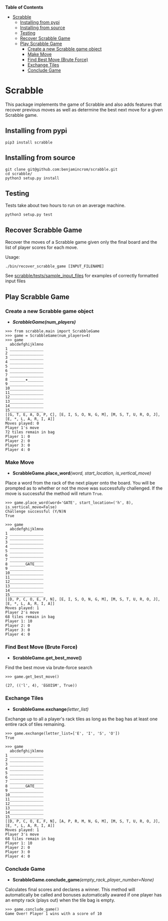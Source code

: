 **Table of Contents**

- [Scrabble](#scrabble)
    - [Installing from pypi](#installing-from-pypi)
    - [Installing from source](#installing-from-source)
    - [Testing](#testing)
    - [Recover Scrabble Game](#recover-scrabble-game)
    - [Play Scrabble Game](#play-scrabble-game)
        - [Create a new Scrabble game object](#create-a-new-scrabble-game-object)
        - [Make Move](#make-move)
        - [Find Best Move (Brute Force)](#find-best-move-brute-force)
        - [Exchange Tiles](#exchange-tiles)
        - [Conclude Game](#conclude-game)

# Scrabble
This package implements the game of Scrabble and also adds features that
recover previous moves as well as determine the best next move for a given
Scrabble game.

## Installing from pypi
```
pip3 install scrabble
```
## Installing from source
```
git clone git@github.com:benjamincrom/scrabble.git
cd scrabble/
python3 setup.py install
```

## Testing
Tests take about two hours to run on an average machine.

```
python3 setup.py test
```

## Recover Scrabble Game
Recover the moves of a Scrabble game given only the 
final board and the list of player scores for each move.

Usage:
```shell
./bin/recover_scrabble_game [INPUT_FILENAME]
```
See [scrabble/tests/sample_input_files](scrabble/tests/sample_input_files)
for examples of correctly formatted input files

## Play Scrabble Game
### Create a new Scrabble game object

* __*ScrabbleGame(num_players)*__

```
>>> from scrabble.main import ScrabbleGame
>>> game = ScrabbleGame(num_players=4)
>>> game
  abcdefghijklmno
1 _______________
2 _______________
3 _______________
4 _______________
5 _______________
6 _______________
7 _______________
8 _______★_______
9 _______________
10_______________
11_______________
12_______________
13_______________
14_______________
15_______________
[[G, T, E, A, D, P, C], [E, I, S, O, N, G, M], [M, S, T, U, R, O, J], [E, *, L, A, R, I, A]]
Moves played: 0
Player 1's move
72 tiles remain in bag
Player 1: 0
Player 2: 0
Player 3: 0
Player 4: 0
```

### Make Move
* __ScrabbleGame.place\_word__*(word, start_location, is_vertical_move)*

Place a word from the rack of the next player onto the board.  You will be
prompted as to whether or not the move was successfully challenged.  If the
move is successful the method will return `True`.
```
>>> game.place_word(word='GATE', start_location=('h', 8), is_vertical_move=False)
Challenge successful (Y/N)N
True

>>> game
  abcdefghijklmno
1 _______________
2 _______________
3 _______________
4 _______________
5 _______________
6 _______________
7 _______________
8 _______GATE____
9 _______________
10_______________
11_______________
12_______________
13_______________
14_______________
15_______________
[[D, P, C, O, E, F, N], [E, I, S, O, N, G, M], [M, S, T, U, R, O, J], [E, *, L, A, R, I, A]]
Moves played: 1
Player 2's move
68 tiles remain in bag
Player 1: 10
Player 2: 0
Player 3: 0
Player 4: 0
```

### Find Best Move (Brute Force)
* **ScrabbleGame.get_best_move()**

Find the best move via brute-force search
```
>>> game.get_best_move()

(27, (('l', 4), 'EGOISM', True))
```

### Exchange Tiles
* __ScrabbleGame.exchange__*(letter_list)*

Exchange up to all a player's rack tiles as long as the bag has at least
one entire rack of tiles remaining.
```
>>> game.exchange(letter_list=['E', 'I', 'S', 'O'])
True

>>> game
  abcdefghijklmno
1 _______________
2 _______________
3 _______________
4 _______________
5 _______________
6 _______________
7 _______________
8 _______GATE____
9 _______________
10_______________
11_______________
12_______________
13_______________
14_______________
15_______________
[[D, P, C, O, E, F, N], [A, P, R, M, N, G, M], [M, S, T, U, R, O, J], [E, *, L, A, R, I, A]]
Moves played: 1
Player 3's move
68 tiles remain in bag
Player 1: 10
Player 2: 0
Player 3: 0
Player 4: 0
```

### Conclude Game
* __ScrabbleGame.conclude\_game__*(empty_rack_player_number=None)*

Calculates final scores and declares a winner.  This method will automatically
be called and bonuses automatically awared if one player has an empty rack
(plays out) when the tile bag is empty.
```
>>> game.conclude_game()
Game Over! Player 1 wins with a score of 10
```
